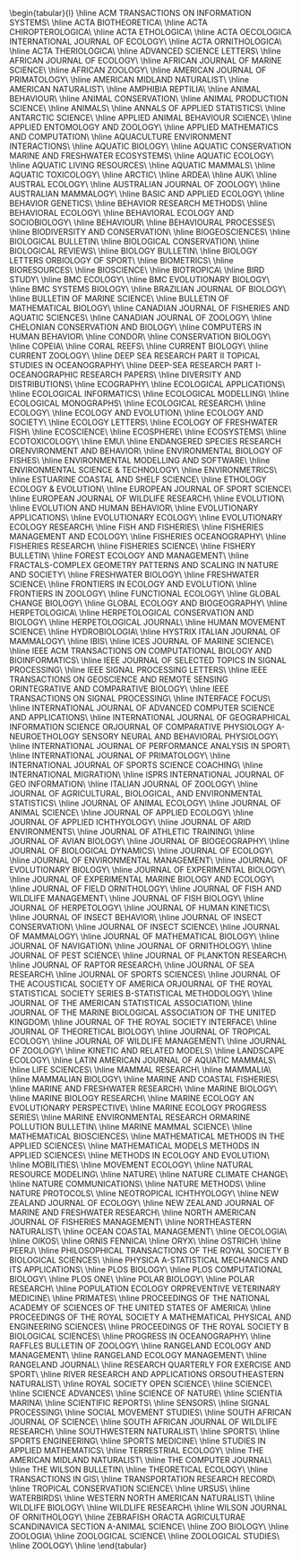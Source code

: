 \begin{tabular}{l}
\hline
ACM TRANSACTIONS ON INFORMATION SYSTEMS\\
\hline
ACTA BIOTHEORETICA\\
\hline
ACTA CHIROPTEROLOGICA\\
\hline
ACTA ETHOLOGICA\\
\hline
ACTA OECOLOGICA INTERNATIONAL JOURNAL OF ECOLOGY\\
\hline
ACTA ORNITHOLOGICA\\
\hline
ACTA THERIOLOGICA\\
\hline
ADVANCED SCIENCE LETTERS\\
\hline
AFRICAN JOURNAL OF ECOLOGY\\
\hline
AFRICAN JOURNAL OF MARINE SCIENCE\\
\hline
AFRICAN ZOOLOGY\\
\hline
AMERICAN JOURNAL OF PRIMATOLOGY\\
\hline
AMERICAN MIDLAND NATURALIST\\
\hline
AMERICAN NATURALIST\\
\hline
AMPHIBIA REPTILIA\\
\hline
ANIMAL BEHAVIOUR\\
\hline
ANIMAL CONSERVATION\\
\hline
ANIMAL PRODUCTION SCIENCE\\
\hline
ANIMALS\\
\hline
ANNALS OF APPLIED STATISTICS\\
\hline
ANTARCTIC SCIENCE\\
\hline
APPLIED ANIMAL BEHAVIOUR SCIENCE\\
\hline
APPLIED ENTOMOLOGY AND ZOOLOGY\\
\hline
APPLIED MATHEMATICS AND COMPUTATION\\
\hline
AQUACULTURE ENVIRONMENT INTERACTIONS\\
\hline
AQUATIC BIOLOGY\\
\hline
AQUATIC CONSERVATION MARINE AND FRESHWATER ECOSYSTEMS\\
\hline
AQUATIC ECOLOGY\\
\hline
AQUATIC LIVING RESOURCES\\
\hline
AQUATIC MAMMALS\\
\hline
AQUATIC TOXICOLOGY\\
\hline
ARCTIC\\
\hline
ARDEA\\
\hline
AUK\\
\hline
AUSTRAL ECOLOGY\\
\hline
AUSTRALIAN JOURNAL OF ZOOLOGY\\
\hline
AUSTRALIAN MAMMALOGY\\
\hline
BASIC AND APPLIED ECOLOGY\\
\hline
BEHAVIOR GENETICS\\
\hline
BEHAVIOR RESEARCH METHODS\\
\hline
BEHAVIORAL ECOLOGY\\
\hline
BEHAVIORAL ECOLOGY AND SOCIOBIOLOGY\\
\hline
BEHAVIOUR\\
\hline
BEHAVIOURAL PROCESSES\\
\hline
BIODIVERSITY AND CONSERVATION\\
\hline
BIOGEOSCIENCES\\
\hline
BIOLOGICAL BULLETIN\\
\hline
BIOLOGICAL CONSERVATION\\
\hline
BIOLOGICAL REVIEWS\\
\hline
BIOLOGY BULLETIN\\
\hline
BIOLOGY LETTERS ORBIOLOGY OF SPORT\\
\hline
BIOMETRICS\\
\hline
BIORESOURCES\\
\hline
BIOSCIENCE\\
\hline
BIOTROPICA\\
\hline
BIRD STUDY\\
\hline
BMC ECOLOGY\\
\hline
BMC EVOLUTIONARY BIOLOGY\\
\hline
BMC SYSTEMS BIOLOGY\\
\hline
BRAZILIAN JOURNAL OF BIOLOGY\\
\hline
BULLETIN OF MARINE SCIENCE\\
\hline
BULLETIN OF MATHEMATICAL BIOLOGY\\
\hline
CANADIAN JOURNAL OF FISHERIES AND AQUATIC SCIENCES\\
\hline
CANADIAN JOURNAL OF ZOOLOGY\\
\hline
CHELONIAN CONSERVATION AND BIOLOGY\\
\hline
COMPUTERS IN HUMAN BEHAVIOR\\
\hline
CONDOR\\
\hline
CONSERVATION BIOLOGY\\
\hline
COPEIA\\
\hline
CORAL REEFS\\
\hline
CURRENT BIOLOGY\\
\hline
CURRENT ZOOLOGY\\
\hline
DEEP SEA RESEARCH PART II TOPICAL STUDIES IN OCEANOGRAPHY\\
\hline
DEEP-SEA RESEARCH PART I-OCEANOGRAPHIC RESEARCH PAPERS\\
\hline
DIVERSITY AND DISTRIBUTIONS\\
\hline
ECOGRAPHY\\
\hline
ECOLOGICAL APPLICATIONS\\
\hline
ECOLOGICAL INFORMATICS\\
\hline
ECOLOGICAL MODELLING\\
\hline
ECOLOGICAL MONOGRAPHS\\
\hline
ECOLOGICAL RESEARCH\\
\hline
ECOLOGY\\
\hline
ECOLOGY AND EVOLUTION\\
\hline
ECOLOGY AND SOCIETY\\
\hline
ECOLOGY LETTERS\\
\hline
ECOLOGY OF FRESHWATER FISH\\
\hline
ECOSCIENCE\\
\hline
ECOSPHERE\\
\hline
ECOSYSTEMS\\
\hline
ECOTOXICOLOGY\\
\hline
EMU\\
\hline
ENDANGERED SPECIES RESEARCH ORENVIRONMENT AND BEHAVIOR\\
\hline
ENVIRONMENTAL BIOLOGY OF FISHES\\
\hline
ENVIRONMENTAL MODELLING AND SOFTWARE\\
\hline
ENVIRONMENTAL SCIENCE \& TECHNOLOGY\\
\hline
ENVIRONMETRICS\\
\hline
ESTUARINE COASTAL AND SHELF SCIENCE\\
\hline
ETHOLOGY ECOLOGY \& EVOLUTION\\
\hline
EUROPEAN JOURNAL OF SPORT SCIENCE\\
\hline
EUROPEAN JOURNAL OF WILDLIFE RESEARCH\\
\hline
EVOLUTION\\
\hline
EVOLUTION AND HUMAN BEHAVIOR\\
\hline
EVOLUTIONARY APPLICATIONS\\
\hline
EVOLUTIONARY ECOLOGY\\
\hline
EVOLUTIONARY ECOLOGY RESEARCH\\
\hline
FISH AND FISHERIES\\
\hline
FISHERIES MANAGEMENT AND ECOLOGY\\
\hline
FISHERIES OCEANOGRAPHY\\
\hline
FISHERIES RESEARCH\\
\hline
FISHERIES SCIENCE\\
\hline
FISHERY BULLETIN\\
\hline
FOREST ECOLOGY AND MANAGEMENT\\
\hline
FRACTALS-COMPLEX GEOMETRY PATTERNS AND SCALING IN NATURE AND SOCIETY\\
\hline
FRESHWATER BIOLOGY\\
\hline
FRESHWATER SCIENCE\\
\hline
FRONTIERS IN ECOLOGY AND EVOLUTION\\
\hline
FRONTIERS IN ZOOLOGY\\
\hline
FUNCTIONAL ECOLOGY\\
\hline
GLOBAL CHANGE BIOLOGY\\
\hline
GLOBAL ECOLOGY AND BIOGEOGRAPHY\\
\hline
HERPETOLOGICA\\
\hline
HERPETOLOGICAL CONSERVATION AND BIOLOGY\\
\hline
HERPETOLOGICAL JOURNAL\\
\hline
HUMAN MOVEMENT SCIENCE\\
\hline
HYDROBIOLOGIA\\
\hline
HYSTRIX ITALIAN JOURNAL OF MAMMALOGY\\
\hline
IBIS\\
\hline
ICES JOURNAL OF MARINE SCIENCE\\
\hline
IEEE ACM TRANSACTIONS ON COMPUTATIONAL BIOLOGY AND BIOINFORMATICS\\
\hline
IEEE JOURNAL OF SELECTED TOPICS IN SIGNAL PROCESSING\\
\hline
IEEE SIGNAL PROCESSING LETTERS\\
\hline
IEEE TRANSACTIONS ON GEOSCIENCE AND REMOTE SENSING ORINTEGRATIVE AND COMPARATIVE BIOLOGY\\
\hline
IEEE TRANSACTIONS ON SIGNAL PROCESSING\\
\hline
INTERFACE FOCUS\\
\hline
INTERNATIONAL JOURNAL OF ADVANCED COMPUTER SCIENCE AND APPLICATIONS\\
\hline
INTERNATIONAL JOURNAL OF GEOGRAPHICAL INFORMATION SCIENCE ORJOURNAL OF COMPARATIVE PHYSIOLOGY A-NEUROETHOLOGY SENSORY NEURAL AND BEHAVIORAL PHYSIOLOGY\\
\hline
INTERNATIONAL JOURNAL OF PERFORMANCE ANALYSIS IN SPORT\\
\hline
INTERNATIONAL JOURNAL OF PRIMATOLOGY\\
\hline
INTERNATIONAL JOURNAL OF SPORTS SCIENCE COACHING\\
\hline
INTERNATIONAL MIGRATION\\
\hline
ISPRS INTERNATIONAL JOURNAL OF GEO INFORMATION\\
\hline
ITALIAN JOURNAL OF ZOOLOGY\\
\hline
JOURNAL OF AGRICULTURAL, BIOLOGICAL, AND ENVIRONMENTAL STATISTICS\\
\hline
JOURNAL OF ANIMAL ECOLOGY\\
\hline
JOURNAL OF ANIMAL SCIENCE\\
\hline
JOURNAL OF APPLIED ECOLOGY\\
\hline
JOURNAL OF APPLIED ICHTHYOLOGY\\
\hline
JOURNAL OF ARID ENVIRONMENTS\\
\hline
JOURNAL OF ATHLETIC TRAINING\\
\hline
JOURNAL OF AVIAN BIOLOGY\\
\hline
JOURNAL OF BIOGEOGRAPHY\\
\hline
JOURNAL OF BIOLOGICAL DYNAMICS\\
\hline
JOURNAL OF ECOLOGY\\
\hline
JOURNAL OF ENVIRONMENTAL MANAGEMENT\\
\hline
JOURNAL OF EVOLUTIONARY BIOLOGY\\
\hline
JOURNAL OF EXPERIMENTAL BIOLOGY\\
\hline
JOURNAL OF EXPERIMENTAL MARINE BIOLOGY AND ECOLOGY\\
\hline
JOURNAL OF FIELD ORNITHOLOGY\\
\hline
JOURNAL OF FISH AND WILDLIFE MANAGEMENT\\
\hline
JOURNAL OF FISH BIOLOGY\\
\hline
JOURNAL OF HERPETOLOGY\\
\hline
JOURNAL OF HUMAN KINETICS\\
\hline
JOURNAL OF INSECT BEHAVIOR\\
\hline
JOURNAL OF INSECT CONSERVATION\\
\hline
JOURNAL OF INSECT SCIENCE\\
\hline
JOURNAL OF MAMMALOGY\\
\hline
JOURNAL OF MATHEMATICAL BIOLOGY\\
\hline
JOURNAL OF NAVIGATION\\
\hline
JOURNAL OF ORNITHOLOGY\\
\hline
JOURNAL OF PEST SCIENCE\\
\hline
JOURNAL OF PLANKTON RESEARCH\\
\hline
JOURNAL OF RAPTOR RESEARCH\\
\hline
JOURNAL OF SEA RESEARCH\\
\hline
JOURNAL OF SPORTS SCIENCES\\
\hline
JOURNAL OF THE ACOUSTICAL SOCIETY OF AMERICA ORJOURNAL OF THE ROYAL STATISTICAL SOCIETY SERIES B-STATISTICAL METHODOLOGY\\
\hline
JOURNAL OF THE AMERICAN STATISTICAL ASSOCIATION\\
\hline
JOURNAL OF THE MARINE BIOLOGICAL ASSOCIATION OF THE UNITED KINGDOM\\
\hline
JOURNAL OF THE ROYAL SOCIETY INTERFACE\\
\hline
JOURNAL OF THEORETICAL BIOLOGY\\
\hline
JOURNAL OF TROPICAL ECOLOGY\\
\hline
JOURNAL OF WILDLIFE MANAGEMENT\\
\hline
JOURNAL OF ZOOLOGY\\
\hline
KINETIC AND RELATED MODELS\\
\hline
LANDSCAPE ECOLOGY\\
\hline
LATIN AMERICAN JOURNAL OF AQUATIC MAMMALS\\
\hline
LIFE SCIENCES\\
\hline
MAMMAL RESEARCH\\
\hline
MAMMALIA\\
\hline
MAMMALIAN BIOLOGY\\
\hline
MARINE AND COASTAL FISHERIES\\
\hline
MARINE AND FRESHWATER RESEARCH\\
\hline
MARINE BIOLOGY\\
\hline
MARINE BIOLOGY RESEARCH\\
\hline
MARINE ECOLOGY AN EVOLUTIONARY PERSPECTIVE\\
\hline
MARINE ECOLOGY PROGRESS SERIES\\
\hline
MARINE ENVIRONMENTAL RESEARCH ORMARINE POLLUTION BULLETIN\\
\hline
MARINE MAMMAL SCIENCE\\
\hline
MATHEMATICAL BIOSCIENCES\\
\hline
MATHEMATICAL METHODS IN THE APPLIED SCIENCES\\
\hline
MATHEMATICAL MODELS METHODS IN APPLIED SCIENCES\\
\hline
METHODS IN ECOLOGY AND EVOLUTION\\
\hline
MOBILITIES\\
\hline
MOVEMENT ECOLOGY\\
\hline
NATURAL RESOURCE MODELING\\
\hline
NATURE\\
\hline
NATURE CLIMATE CHANGE\\
\hline
NATURE COMMUNICATIONS\\
\hline
NATURE METHODS\\
\hline
NATURE PROTOCOLS\\
\hline
NEOTROPICAL ICHTHYOLOGY\\
\hline
NEW ZEALAND JOURNAL OF ECOLOGY\\
\hline
NEW ZEALAND JOURNAL OF MARINE AND FRESHWATER RESEARCH\\
\hline
NORTH AMERICAN JOURNAL OF FISHERIES MANAGEMENT\\
\hline
NORTHEASTERN NATURALIST\\
\hline
OCEAN COASTAL MANAGEMENT\\
\hline
OECOLOGIA\\
\hline
OIKOS\\
\hline
ORNIS FENNICA\\
\hline
ORYX\\
\hline
OSTRICH\\
\hline
PEERJ\\
\hline
PHILOSOPHICAL TRANSACTIONS OF THE ROYAL SOCIETY B BIOLOGICAL SCIENCES\\
\hline
PHYSICA A-STATISTICAL MECHANICS AND ITS APPLICATIONS\\
\hline
PLOS BIOLOGY\\
\hline
PLOS COMPUTATIONAL BIOLOGY\\
\hline
PLOS ONE\\
\hline
POLAR BIOLOGY\\
\hline
POLAR RESEARCH\\
\hline
POPULATION ECOLOGY ORPREVENTIVE VETERINARY MEDICINE\\
\hline
PRIMATES\\
\hline
PROCEEDINGS OF THE NATIONAL ACADEMY OF SCIENCES OF THE UNITED STATES OF AMERICA\\
\hline
PROCEEDINGS OF THE ROYAL SOCIETY A MATHEMATICAL PHYSICAL AND ENGINEERING SCIENCES\\
\hline
PROCEEDINGS OF THE ROYAL SOCIETY B BIOLOGICAL SCIENCES\\
\hline
PROGRESS IN OCEANOGRAPHY\\
\hline
RAFFLES BULLETIN OF ZOOLOGY\\
\hline
RANGELAND ECOLOGY AND MANAGEMENT\\
\hline
RANGELAND ECOLOGY MANAGEMENT\\
\hline
RANGELAND JOURNAL\\
\hline
RESEARCH QUARTERLY FOR EXERCISE AND SPORT\\
\hline
RIVER RESEARCH AND APPLICATIONS ORSOUTHEASTERN NATURALIST\\
\hline
ROYAL SOCIETY OPEN SCIENCE\\
\hline
SCIENCE\\
\hline
SCIENCE ADVANCES\\
\hline
SCIENCE OF NATURE\\
\hline
SCIENTIA MARINA\\
\hline
SCIENTIFIC REPORTS\\
\hline
SENSORS\\
\hline
SIGNAL PROCESSING\\
\hline
SOCIAL MOVEMENT STUDIES\\
\hline
SOUTH AFRICAN JOURNAL OF SCIENCE\\
\hline
SOUTH AFRICAN JOURNAL OF WILDLIFE RESEARCH\\
\hline
SOUTHWESTERN NATURALIST\\
\hline
SPORTS\\
\hline
SPORTS ENGINEERING\\
\hline
SPORTS MEDICINE\\
\hline
STUDIES IN APPLIED MATHEMATICS\\
\hline
TERRESTRIAL ECOLOGY\\
\hline
THE AMERICAN MIDLAND NATURALIST\\
\hline
THE COMPUTER JOURNAL\\
\hline
THE WILSON BULLETIN\\
\hline
THEORETICAL ECOLOGY\\
\hline
TRANSACTIONS IN GIS\\
\hline
TRANSPORTATION RESEARCH RECORD\\
\hline
TROPICAL CONSERVATION SCIENCE\\
\hline
URSUS\\
\hline
WATERBIRDS\\
\hline
WESTERN NORTH AMERICAN NATURALIST\\
\hline
WILDLIFE BIOLOGY\\
\hline
WILDLIFE RESEARCH\\
\hline
WILSON JOURNAL OF ORNITHOLOGY\\
\hline
ZEBRAFISH ORACTA AGRICULTURAE SCANDINAVICA SECTION A-ANIMAL SCIENCE\\
\hline
ZOO BIOLOGY\\
\hline
ZOOLOGIA\\
\hline
ZOOLOGICAL SCIENCE\\
\hline
ZOOLOGICAL STUDIES\\
\hline
ZOOLOGY\\
\hline
\end{tabular}
